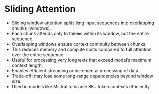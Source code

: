 # Sliding Attention

* Sliding window attention splits long input sequences into overlapping chunks (windows).
* Each chunk attends only to tokens within its window, not the entire sequence.
* Overlapping windows ensure context continuity between chunks.
* This reduces memory and compute costs compared to full attention over the entire sequence.
* Useful for processing very long texts that exceed model’s maximum context length.
* Enables efficient streaming or incremental processing of data.
* Trade-off: may lose some long-range dependencies beyond window size.
* Used in models like Mistral to handle 8K+ token contexts efficiently.
